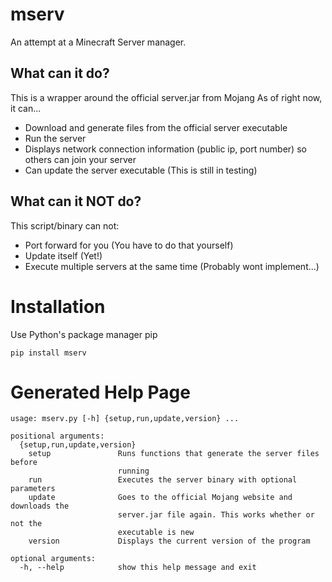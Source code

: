 # mserv
An attempt at a Minecraft Server manager.

## What can it do?
This is a wrapper around the official server.jar from Mojang
As of right now, it can...

- Download and generate files from the official server executable
- Run the server
- Displays network connection information (public ip, port number) so others can join your server
- Can update the server executable (This is still in testing)

## What can it NOT do?
This script/binary can not:
- Port forward for you (You have to do that yourself)
- Update itself (Yet!)
- Execute multiple servers at the same time (Probably wont implement...)

# Installation
Use Python's package manager pip
```
pip install mserv
```

# Generated Help Page
```
usage: mserv.py [-h] {setup,run,update,version} ...

positional arguments:
  {setup,run,update,version}
    setup               Runs functions that generate the server files before
                        running
    run                 Executes the server binary with optional parameters
    update              Goes to the official Mojang website and downloads the
                        server.jar file again. This works whether or not the
                        executable is new
    version             Displays the current version of the program

optional arguments:
  -h, --help            show this help message and exit
```

